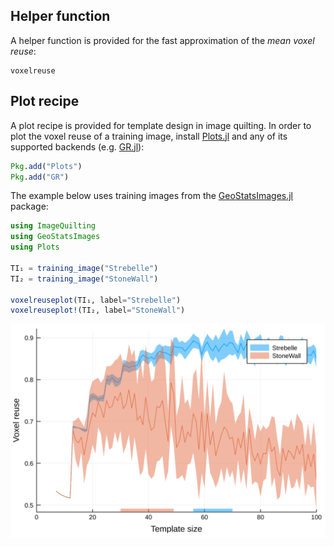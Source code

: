 ## Helper function

A helper function is provided for the fast approximation of the *mean voxel reuse*:

```@docs
voxelreuse
```

## Plot recipe

A plot recipe is provided for template design in image quilting. In order to plot the voxel
reuse of a training image, install [Plots.jl](https://github.com/JuliaPlots/Plots.jl) and
any of its supported backends (e.g. [GR.jl](https://github.com/jheinen/GR.jl)):

```julia
Pkg.add("Plots")
Pkg.add("GR")
```

The example below uses training images from the
[GeoStatsImages.jl](https://github.com/juliohm/GeoStatsImages.jl) package:

```julia
using ImageQuilting
using GeoStatsImages
using Plots

TI₁ = training_image("Strebelle")
TI₂ = training_image("StoneWall")

voxelreuseplot(TI₁, label="Strebelle")
voxelreuseplot!(TI₂, label="StoneWall")
```
![Voxel reuse plot](images/voxelreuse.png)
